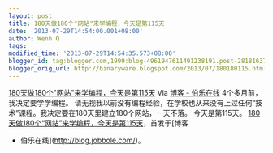 ```yaml
---
layout: post
title: 180天做180个"网站"来学编程，今天是第115天
date: '2013-07-29T14:54:00.001+08:00'
author: Wenh Q
tags:
modified_time: '2013-07-29T14:54:35.573+08:00'
blogger_id: tag:blogger.com,1999:blog-4961947611491238191.post-2818163748060632771
blogger_orig_url: http://binaryware.blogspot.com/2013/07/180180115.html
---
```

[
180天做180个"网站"来学编程，今天是第115天](http://blog.jobbole.com/44303/?utm_source=rss&utm_medium=rss&utm_campaign=180%25e5%25a4%25a9%25e5%2581%259a180%25e4%25b8%25aa%25e7%25bd%2591%25e7%25ab%2599%25e6%259d%25a5%25e5%25ad%25a6%25e7%25bc%2596%25e7%25a8%258b%25ef%25bc%258c%25e4%25bb%258a%25e5%25a4%25a9%25e6%2598%25af%25e7%25ac%25ac115%25e5%25a4%25a9)
Via [博客 - 伯乐在线](http://blog.jobbole.com/)
4个多月前，我决定要学学编程。
请无视我以前没有编程经验，在学校也从来没有上过任何“技术”课程。我决定要在180天里建立180个网站，一天不落。
今天是第115天。
[180天做180个“网站”来学编程，今天是第115天](http://blog.jobbole.com/44303/)，首发于[博客
- 伯乐在线](http://blog.jobbole.com/)。
